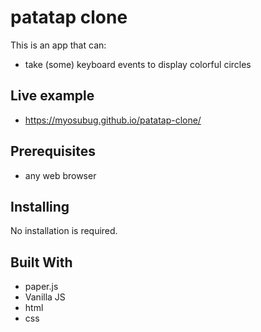 # patatap clone

This is an app that can:

* take (some) keyboard events  to display colorful circles

## Live example

* https://myosubug.github.io/patatap-clone/

## Prerequisites

* any web browser

## Installing

No installation is required.

## Built With

* paper.js
* Vanilla JS
* html
* css
